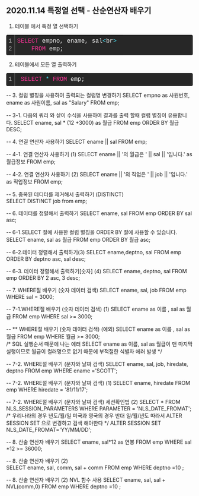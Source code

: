 ## 2020.11.14 특정열 선택 - 산순연산자 배우기 

1. 테이블 에서 특정 열 선택하기<br> 
<div class="colorscripter-code" style="color:#f0f0f0;font-family:Consolas, 'Liberation Mono', Menlo, Courier, monospace !important; position:relative !important;overflow:auto"><table class="colorscripter-code-table" style="margin:0;padding:0;border:none;background-color:#272727;border-radius:4px;" cellspacing="0" cellpadding="0"><tr><td style="padding:6px;border-right:2px solid #4f4f4f"><div style="margin:0;padding:0;word-break:normal;text-align:right;color:#aaa;font-family:Consolas, 'Liberation Mono', Menlo, Courier, monospace !important;line-height:130%"><div style="line-height:130%">1</div><div style="line-height:130%">2</div></div></td><td style="padding:6px 0;text-align:left"><div style="margin:0;padding:0;color:#f0f0f0;font-family:Consolas, 'Liberation Mono', Menlo, Courier, monospace !important;line-height:130%"><div style="padding:0 6px; white-space:pre; line-height:130%"><span style="color:#ff3399">SELECT</span>&nbsp;empno,&nbsp;ename,&nbsp;sal<span style="color:#f0f0f0"></span><span style="color:#4be6fa">&lt;</span>br<span style="color:#f0f0f0"></span><span style="color:#4be6fa">&gt;</span>&nbsp;</div><div style="padding:0 6px; white-space:pre; line-height:130%">&nbsp;&nbsp;&nbsp;&nbsp;<span style="color:#ff3399">FROM</span>&nbsp;emp;</div></div></td><td style="vertical-align:bottom;padding:0 2px 4px 0"></a></td></tr></table></div>

2. 테이블에서 모든 열 출력하기 <br>  
<div class="colorscripter-code" style="color:#f0f0f0;font-family:Consolas, 'Liberation Mono', Menlo, Courier, monospace !important; position:relative !important;overflow:auto"><table class="colorscripter-code-table" style="margin:0;padding:0;border:none;background-color:#272727;border-radius:4px;" cellspacing="0" cellpadding="0"><tr><td style="padding:6px;border-right:2px solid #4f4f4f"><div style="margin:0;padding:0;word-break:normal;text-align:right;color:#aaa;font-family:Consolas, 'Liberation Mono', Menlo, Courier, monospace !important;line-height:130%"><div style="line-height:130%">1</div></div></td><td style="padding:6px 0;text-align:left"><div style="margin:0;padding:0;color:#f0f0f0;font-family:Consolas, 'Liberation Mono', Menlo, Courier, monospace !important;line-height:130%"><div style="padding:0 6px; white-space:pre; line-height:130%">&nbsp;<span style="color:#ff3399">SELECT</span>&nbsp;<span style="color:#f0f0f0"></span><span style="color:#4be6fa">*</span>&nbsp;<span style="color:#ff3399">FROM</span>&nbsp;emp;</div></div></td><td style="vertical-align:bottom;padding:0 2px 4px 0"></td></tr></table></div>  

 -- 3. 컬럼 별칭을 사용하여 출력되는 컬럼명 변경하기 
 SELECT empno as 사원번호, ename as 사원이름, sal as "Salary"
    FROM emp;

-- 3-1. 다음의 쿼리 와 샅이 수식을 사용하여 결과를 출력 할때 컬럼  별칭이 유용합니다. 
 SELECT ename, sal * (12 +3000) as 월급 
    FROM emp 
    ORDER BY 월급 DESC; 
    
-- 4. 연결 연산자 사용하기 
    SELECT ename || sal 
         FROM emp;
         
-- 4-1. 연결 연산자 사용하기 (1) 
    SELECT ename || '의 월급은 ' || sal || '입니다.' as  월급정보 
        FROM  emp;
        
-- 4-2. 연결 연산자 사용하기 (2) 
    SELECT ename || '의 직업은 ' || job || '입니다.' as  직업정보 
        FROM  emp;
        
-- 5. 중복된 데디터를 제거해서 출력하기 (DISTINCT)          
    SELECT DISTINCT job 
        from emp;
        
-- 6. 데이터를 정렬해서 출력하기 
    SELECT ename, sal
        FROM emp 
        ORDER BY sal asc;
        
-- 6-1.SELECT 절에 사용한 컬럼 별칭을 ORDER BY 절에 사용할 수 있습니다.
    SELECT ename, sal as 월급 
       FROM emp 
       ORDER BY 월급 asc;
       
-- 6-2.데이터 정렬해서 출력하기(3) 
    SELECT ename,deptno, sal 
        FROM emp 
        ORDER BY deptno asc, sal desc;

-- 6-3. 데이터 정렬해서 출력하기[숫자] (4) 
    SELECT ename, deptno, sal
       FROM emp 
       ORDER BY 2 asc, 3 desc; 

-- 7. WHERE절 배우기 (숫자 데이터 검색) 
    SELECT ename, sal, job 
        FROM emp 
        WHERE sal = 3000;
        
-- 7-1.WHERE절 배우기 (숫자 데이터 검색) (1) 
    SELECT ename as 이름 , sal as  월급 
        FROM emp 
        WHERE sal >= 3000;
        
        
-- ** WHERE절 배우기 (숫자 데이터 검색) (예외) 
    SELECT ename as 이름 , sal as  월급 
        FROM emp 
        WHERE 월급 >= 3000;  
/* 
    SQL 실행순서 때문에 나는 에러 
    SELECT ename as 이름, sal as  월급이 맨 마지막 실행이므로 
    월급이 컬러명으로 없기 때문에 부적절한 식별자 에러 발생 
*/      

-- 7-2. WHERE절 배우기 (문자와 날짜 검색) 
     SELECT ename, sal, job, hiredate, deptno
        FROM emp 
        WHERE ename ='SCOTT';
        
--  7-2. WHERE절 배우기 (문자와 날짜 검색) (1) 
     SELECT ename, hiredate 
        FROM emp 
        WHERE hiredate = '81/11/17';
        
--  7-2. WHERE절 배우기 (문자와 날짜 검색) 세션확인법 (2) 
     SELECT * 
        FROM NLS_SESSION_PARAMETERS
        WHERE PARAMETER = 'NLS_DATE_FROMAT';
 /* 
  우리나라의 경우 년도/월/일
  미국과 영국의 경우 반대 일/월/년도 
  따라서  ALTER SESSION SET 으로 변경하고 검색 해야한다 
 */
  ALTER SESSION SET NLS_DATE_FROMAT='YY/MM/DD';



-- 8. 산술 연산자 배우기 
    SELECT ename, sal*12 as 연봉 
        FROM emp 
        WHERE sal *12 >= 36000;
        
-- 8. 산술 연산자 배우기 (2)        
    SELECT ename, sal, comm, sal + comm
        FROM emp
        WHERE deptno =10 ;

-- 8. 산술 연산자 배우기 (2) NVL 함수 사용 
        SELECT ename, sal, sal + NVL(comm,0)
        FROM emp
        WHERE deptno =10 ;

  
